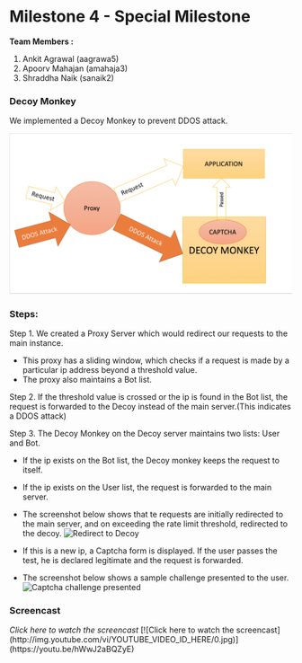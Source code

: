 Milestone 4 - Special Milestone
===========

**Team Members :**

1. Ankit Agrawal (aagrawa5)
2. Apoorv Mahajan (amahaja3)
3. Shraddha Naik (sanaik2)

### Decoy Monkey

We implemented a Decoy Monkey to prevent DDOS attack.

![](https://github.com/apoorvmahajan/M4/blob/master/images/Screen%20Shot%202015-12-06%20at%207.10.33%20PM.png)

### Steps:

Step 1. We created a Proxy Server which would redirect our requests to the main instance.

* This proxy has a sliding window, which checks if a request is made by a particular ip address beyond a threshold value.
* The proxy also maintains a Bot list.

Step 2. If the threshold value is crossed or the ip is found in the Bot list, the request is forwarded to the Decoy instead of the main server.(This indicates a DDOS attack)

Step 3. The Decoy Monkey on the Decoy server maintains two lists: User and Bot.

* If the ip exists on the Bot list, the Decoy monkey keeps the request to itself.
* If the ip exists on the User list, the request is forwarded to the main server.
* The screenshot below shows that te requests are initially redirected to the main server, and on exceeding the rate limit threshold, redirected to the decoy.
![Redirect to Decoy](https://cloud.githubusercontent.com/assets/3266051/11618219/ccc0fb92-9c65-11e5-85e4-f2ffb1265f0a.png)

* If this is a new ip, a Captcha form is displayed. If the user passes the test, he is declared legitimate and the request is forwarded.
* The screenshot below shows a sample challenge presented to the user.
![Captcha challenge presented](https://cloud.githubusercontent.com/assets/3266051/11618258/5fe849c0-9c66-11e5-8176-b1c0e782bd78.png)



<h3>Screencast </h3>
 <i>Click here to watch the screencast </i>
[![Click here to watch the screencast] (http://img.youtube.com/vi/YOUTUBE_VIDEO_ID_HERE/0.jpg)](https://youtu.be/hWwJ2aBQZyE)
